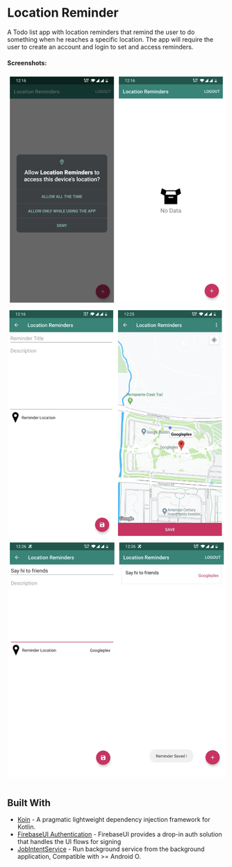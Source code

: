 # Location Reminder

A Todo list app with location reminders that remind the user to do something when he reaches a
specific location. The app will require the user to create an account and login to set and access
reminders.

#### Screenshots:

<img src="screenshots/screen-shot-2020-06-08-at-5.20.42-pm.png"> <img src="screenshots/screen-shot-2020-06-08-at-5.20.59-pm.png"> <img src="screenshots/screen-shot-2020-06-08-at-5.21.18-pm.png">

## Built With

* [Koin](https://github.com/InsertKoinIO/koin) - A pragmatic lightweight dependency injection
  framework for Kotlin.
* [FirebaseUI Authentication](https://github.com/firebase/FirebaseUI-Android/blob/master/auth/README.md) -
  FirebaseUI provides a drop-in auth solution that handles the UI flows for signing
* [JobIntentService](https://developer.android.com/reference/androidx/core/app/JobIntentService) -
  Run background service from the background application, Compatible with >= Android O.
